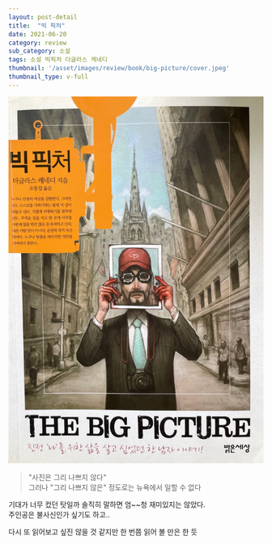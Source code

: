 ```yaml
---
layout: post-detail
title:  "빅 픽처"
date: 2021-06-20
category: review
sub_category: 소설
tags: 소설 빅픽처 더글라스 케네디
thumbnail: '/asset/images/review/book/big-picture/cover.jpeg'
thumbnail_type: v-full
---
```


<div class="thumbnail-wrapper">
    <img src="/asset/images/review/book/big-picture/cover.jpeg" class="thumbnail" />
</div>

<div class="my-3 rating-container">
    <i class="fas fa-star"></i>
    <i class="fas fa-star-half-alt"></i>
    <i class="far fa-star empty"></i>
    <i class="far fa-star empty"></i>
    <i class="far fa-star empty"></i>
</div>

> "사진은 그리 나쁘지 않다"   
그러나 "그리 나쁘지 않은" 정도로는 뉴욕에서 일할 수 없다

기대가 너무 컸던 탓일까 솔직히 말하면 엄~~청 재미있지는 않았다.    
주인공은 불사신인가 싶기도 하고..    
   
다시 또 읽어보고 싶진 않을 것 같지만 한 번쯤 읽어 볼 만은 한 듯
